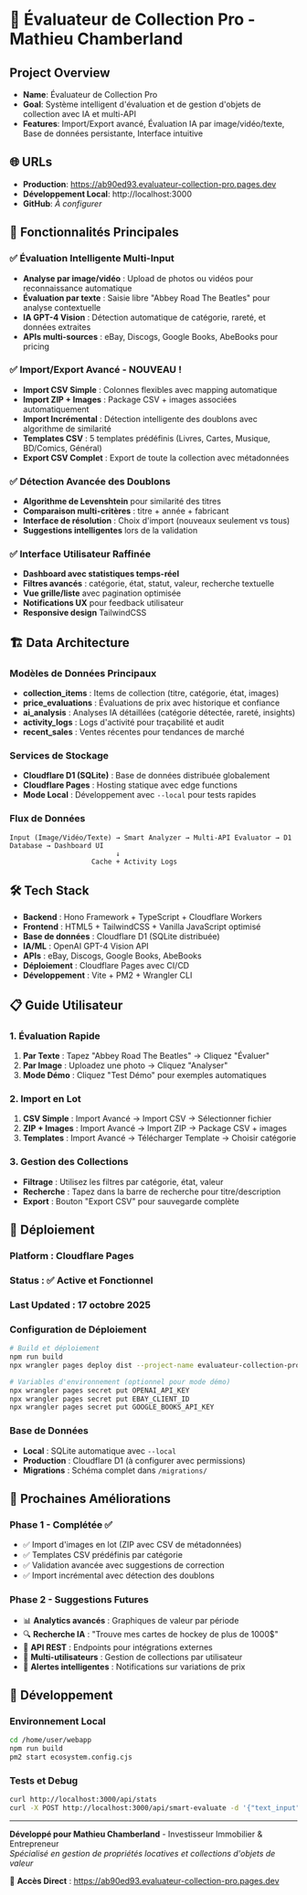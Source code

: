 # 💎 Évaluateur de Collection Pro - Mathieu Chamberland

## Project Overview
- **Name**: Évaluateur de Collection Pro
- **Goal**: Système intelligent d'évaluation et de gestion d'objets de collection avec IA et multi-API
- **Features**: Import/Export avancé, Évaluation IA par image/vidéo/texte, Base de données persistante, Interface intuitive

## 🌐 URLs
- **Production**: https://ab90ed93.evaluateur-collection-pro.pages.dev
- **Développement Local**: http://localhost:3000
- **GitHub**: *À configurer*

## 🎯 Fonctionnalités Principales

### ✅ **Évaluation Intelligente Multi-Input**
- **Analyse par image/vidéo** : Upload de photos ou vidéos pour reconnaissance automatique
- **Évaluation par texte** : Saisie libre "Abbey Road The Beatles" pour analyse contextuelle
- **IA GPT-4 Vision** : Détection automatique de catégorie, rareté, et données extraites
- **APIs multi-sources** : eBay, Discogs, Google Books, AbeBooks pour pricing

### ✅ **Import/Export Avancé - NOUVEAU !**
- **Import CSV Simple** : Colonnes flexibles avec mapping automatique
- **Import ZIP + Images** : Package CSV + images associées automatiquement 
- **Import Incrémental** : Détection intelligente des doublons avec algorithme de similarité
- **Templates CSV** : 5 templates prédéfinis (Livres, Cartes, Musique, BD/Comics, Général)
- **Export CSV Complet** : Export de toute la collection avec métadonnées

### ✅ **Détection Avancée des Doublons**
- **Algorithme de Levenshtein** pour similarité des titres
- **Comparaison multi-critères** : titre + année + fabricant
- **Interface de résolution** : Choix d'import (nouveaux seulement vs tous)
- **Suggestions intelligentes** lors de la validation

### ✅ **Interface Utilisateur Raffinée**
- **Dashboard avec statistiques temps-réel**
- **Filtres avancés** : catégorie, état, statut, valeur, recherche textuelle
- **Vue grille/liste** avec pagination optimisée
- **Notifications UX** pour feedback utilisateur
- **Responsive design** TailwindCSS

## 🏗️ Data Architecture

### **Modèles de Données Principaux**
- **collection_items** : Items de collection (titre, catégorie, état, images)
- **price_evaluations** : Évaluations de prix avec historique et confiance
- **ai_analysis** : Analyses IA détaillées (catégorie détectée, rareté, insights)
- **activity_logs** : Logs d'activité pour traçabilité et audit
- **recent_sales** : Ventes récentes pour tendances de marché

### **Services de Stockage**
- **Cloudflare D1 (SQLite)** : Base de données distribuée globalement
- **Cloudflare Pages** : Hosting statique avec edge functions
- **Mode Local** : Développement avec `--local` pour tests rapides

### **Flux de Données**
```
Input (Image/Vidéo/Texte) → Smart Analyzer → Multi-API Evaluator → D1 Database → Dashboard UI
                          ↓
                    Cache + Activity Logs
```

## 🛠️ Tech Stack
- **Backend** : Hono Framework + TypeScript + Cloudflare Workers
- **Frontend** : HTML5 + TailwindCSS + Vanilla JavaScript optimisé  
- **Base de données** : Cloudflare D1 (SQLite distribuée)
- **IA/ML** : OpenAI GPT-4 Vision API
- **APIs** : eBay, Discogs, Google Books, AbeBooks
- **Déploiement** : Cloudflare Pages avec CI/CD
- **Développement** : Vite + PM2 + Wrangler CLI

## 📋 Guide Utilisateur

### **1. Évaluation Rapide**
1. **Par Texte** : Tapez "Abbey Road The Beatles" → Cliquez "Évaluer"
2. **Par Image** : Uploadez une photo → Cliquez "Analyser"  
3. **Mode Démo** : Cliquez "Test Démo" pour exemples automatiques

### **2. Import en Lot**
1. **CSV Simple** : Import Avancé → Import CSV → Sélectionner fichier
2. **ZIP + Images** : Import Avancé → Import ZIP → Package CSV + images
3. **Templates** : Import Avancé → Télécharger Template → Choisir catégorie

### **3. Gestion des Collections**  
- **Filtrage** : Utilisez les filtres par catégorie, état, valeur
- **Recherche** : Tapez dans la barre de recherche pour titre/description
- **Export** : Bouton "Export CSV" pour sauvegarde complète

## 🚀 Déploiement

### **Platform** : Cloudflare Pages
### **Status** : ✅ Active et Fonctionnel
### **Last Updated** : 17 octobre 2025

### **Configuration de Déploiement**
```bash
# Build et déploiement
npm run build
npx wrangler pages deploy dist --project-name evaluateur-collection-pro

# Variables d'environnement (optionnel pour mode démo)
npx wrangler pages secret put OPENAI_API_KEY
npx wrangler pages secret put EBAY_CLIENT_ID 
npx wrangler pages secret put GOOGLE_BOOKS_API_KEY
```

### **Base de Données**
- **Local** : SQLite automatique avec `--local`
- **Production** : Cloudflare D1 (à configurer avec permissions)
- **Migrations** : Schéma complet dans `/migrations/`

## 🔄 Prochaines Améliorations

### **Phase 1 - Complétée ✅**
- ✅ Import d'images en lot (ZIP avec CSV de métadonnées)
- ✅ Templates CSV prédéfinis par catégorie  
- ✅ Validation avancée avec suggestions de correction
- ✅ Import incrémental avec détection des doublons

### **Phase 2 - Suggestions Futures**
- 📊 **Analytics avancés** : Graphiques de valeur par période
- 🔍 **Recherche IA** : "Trouve mes cartes de hockey de plus de 1000$"
- 📱 **API REST** : Endpoints pour intégrations externes
- 🔐 **Multi-utilisateurs** : Gestion de collections par utilisateur
- 🎯 **Alertes intelligentes** : Notifications sur variations de prix

## 👥 Développement

### **Environnement Local**
```bash
cd /home/user/webapp
npm run build
pm2 start ecosystem.config.cjs
```

### **Tests et Debug**
```bash
curl http://localhost:3000/api/stats
curl -X POST http://localhost:3000/api/smart-evaluate -d '{"text_input":"test"}' -H "Content-Type: application/json"
```

---

**Développé pour Mathieu Chamberland** - Investisseur Immobilier & Entrepreneur  
*Spécialisé en gestion de propriétés locatives et collections d'objets de valeur*

🔗 **Accès Direct** : https://ab90ed93.evaluateur-collection-pro.pages.dev